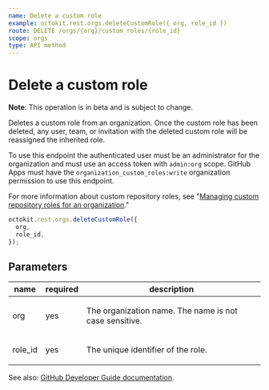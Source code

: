 ```yaml
---
name: Delete a custom role
example: octokit.rest.orgs.deleteCustomRole({ org, role_id })
route: DELETE /orgs/{org}/custom_roles/{role_id}
scope: orgs
type: API method
---
```


# Delete a custom role

**Note**: This operation is in beta and is subject to change.

Deletes a custom role from an organization. Once the custom role has been deleted, any
user, team, or invitation with the deleted custom role will be reassigned the inherited role.

To use this endpoint the authenticated user must be an administrator for the organization and must use an access token with `admin:org` scope.
GitHub Apps must have the `organization_custom_roles:write` organization permission to use this endpoint.

For more information about custom repository roles, see "[Managing custom repository roles for an organization](https://docs.github.com/organizations/managing-peoples-access-to-your-organization-with-roles/managing-custom-repository-roles-for-an-organization)."

```js
octokit.rest.orgs.deleteCustomRole({
  org,
  role_id,
});
```

## Parameters

<table>
  <thead>
    <tr>
      <th>name</th>
      <th>required</th>
      <th>description</th>
    </tr>
  </thead>
  <tbody>
    <tr><td>org</td><td>yes</td><td>

The organization name. The name is not case sensitive.

</td></tr>
<tr><td>role_id</td><td>yes</td><td>

The unique identifier of the role.

</td></tr>
  </tbody>
</table>

See also: [GitHub Developer Guide documentation](https://docs.github.com/rest/reference/orgs#delete-a-custom-role).
